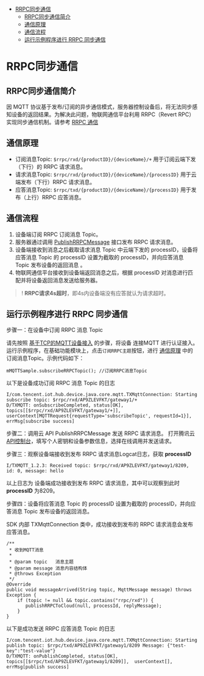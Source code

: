 * [RRPC同步通信](#RRPC同步通信)
  * [RRPC同步通信简介](#RRPC同步通信简介)
  * [通信原理](#通信原理)
  * [通信流程](#通信流程)
  * [运行示例程序进行 RRPC 同步通信](#运行示例程序进行-RRPC-同步通信)

# RRPC同步通信
## RRPC同步通信简介
因 MQTT 协议基于发布/订阅的异步通信模式，服务器控制设备后，将无法同步感知设备的返回结果。为解决此问题，物联网通信平台利用 RRPC（Revert RPC）实现同步通信机制。请参考 [RRPC 通信](https://cloud.tencent.com/document/product/634/47334)

## 通信原理
* 订阅消息Topic: `$rrpc/rxd/{productID}/{deviceName}/+`  用于订阅云端下发（下行）的 RRPC 请求消息。
* 请求消息Topic: `$rrpc/rxd/{productID}/{deviceName}/{processID}`  用于云端发布（下行）RRPC 请求消息。
* 应答消息Topic: `$rrpc/txd/{productID}/{deviceName}/{processID}`  用于发布（上行）RRPC 应答消息。

## 通信流程
1. 设备端订阅 RRPC 订阅消息 Topic。
2. 服务器通过调用 [PublishRRPCMessage](https://cloud.tencent.com/document/product/634/47078) 接口发布 RRPC 请求消息。
3. 设备端接收到消息之后截取请求消息 Topic 中云端下发的 processID，设备将应答消息 Topic 的 processID 设置为截取的 processID，并向应答消息 Topic 发布设备的返回消息 。
4. 物联网通信平台接收到设备端返回消息之后，根据 processID 对消息进行匹配并将设备返回消息发送给服务器。
>! **RRPC请求4s超时**，即4s内设备端没有应答就认为请求超时。

## 运行示例程序进行 RRPC 同步通信

步骤一：在设备中订阅 RRPC 消息 Topic

请先按照 [基于TCP的MQTT设备接入](https://github.com/tencentyun/iot-device-java/blob/master/hub-device-android/docs/基于TCP的MQTT设备接入.md) 的步骤，将设备 连接MQTT 进行认证接入。
运行示例程序，在基础功能模块上，点击`订阅RRPC主题`按钮，进行 [通信原理](#通信原理) 中的订阅消息Topic。示例代码如下：
```
mMQTTSample.subscribeRRPCTopic(); //订阅RRPC消息Topic
```

以下是设备成功订阅 RRPC 消息 Topic 的日志
```
I/com.tencent.iot.hub.device.java.core.mqtt.TXMqttConnection: Starting subscribe topic: $rrpc/rxd/AP9ZLEVFKT/gateway1/+
D/TXMQTT: onSubscribeCompleted, status[OK], topics[[$rrpc/rxd/AP9ZLEVFKT/gateway1/+]], userContext[MQTTRequest{requestType='subscribeTopic', requestId=1}], errMsg[subscribe success]
```

步骤二：调用云 API PublishRRPCMessage 发送 RRPC 请求消息。
打开腾讯云 [API控制台](https://console.cloud.tencent.com/api/explorer?Product=iotcloud&Version=2018-06-14&Action=PublishRRPCMessage&SignVersion=)，填写个人密钥和设备参数信息，选择在线调用并发送请求。

步骤三：观察设备端接收到发布 RRPC 请求消息Logcat日志，获取 **processID** 

```
I/TXMQTT_1.2.3: Received topic: $rrpc/rxd/AP9ZLEVFKT/gateway1/8209, id: 0, message: hello
```
以上日志为 设备端成功接收到发布 RRPC 请求消息，其中可以观察到此时 **processID** 为8209。

步骤四：设备将应答消息 Topic 的 processID 设置为截取的 processID，并向应答消息 Topic 发布设备的返回消息。

SDK 内部 TXMqttConnection 类中，成功接收到发布的 RRPC 请求消息会发布应答消息。
```
/**
 * 收到MQTT消息
 *
 * @param topic   消息主题
 * @param message 消息内容结构体
 * @throws Exception
 */
@Override
public void messageArrived(String topic, MqttMessage message) throws Exception {
    if (topic != null && topic.contains("rrpc/rxd")) {
       publishRRPCToCloud(null, processId, replyMessage);
    }
}
```

以下是成功发送 RRPC 应答消息 Topic 的日志
```
I/com.tencent.iot.hub.device.java.core.mqtt.TXMqttConnection: Starting publish topic: $rrpc/txd/AP9ZLEVFKT/gateway1/8209 Message: {"test-key":"test-value"}
D/TXMQTT: onPublishCompleted, status[OK], topics[[$rrpc/txd/AP9ZLEVFKT/gateway1/8209]],  userContext[], errMsg[publish success]
```
